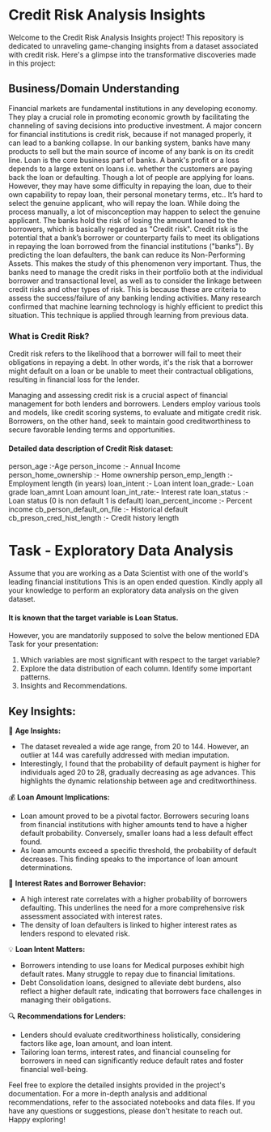 # Credit Risk Analysis Insights

Welcome to the Credit Risk Analysis Insights project! This repository is dedicated to unraveling game-changing insights from a dataset associated with credit risk. Here's a glimpse into the transformative discoveries made in this project:
## Business/Domain Understanding

Financial markets are fundamental institutions in any developing economy. They play a crucial role in promoting economic growth by facilitating the channeling of
saving decisions into productive investment. A major concern for financial institutions is credit risk, because if not managed properly, it can lead to a banking collapse.
In our banking system, banks have many products to sell but the main source of income of any bank is on its credit line. Loan is the core business part of banks.
A bank's profit or a loss depends to a large extent on loans i.e. whether the customers are paying back the loan or defaulting.
Though a lot of people are applying for loans. However, they may have some difficulty in repaying the loan, due to their own capability to repay loan, their
personal monetary terms, etc.. It’s hard to select the genuine applicant, who will repay the loan. While doing the process manually, a lot of misconception may
happen to select the genuine applicant. The banks hold the risk of losing the amount loaned to the borrowers, which is basically regarded as "Credit risk".
Credit risk is the potential that a bank’s borrower or counterparty fails to meet its obligations in repaying the loan borrowed from the financial institutions ("banks").
By predicting the loan defaulters, the bank can reduce its Non-Performing Assets. This makes the study of this phenomenon very important.
Thus, the banks need to manage the credit risks in their portfolio both at the individual borrower and transactional level, as well as to consider the linkage
between credit risks and other types of risk. This is because these are criteria to assess the success/failure of any banking lending activities.
Many research confirmed that machine learning technology is highly efficient to predict this situation. This technique is applied through learning from previous data.

### What is Credit Risk?

Credit risk refers to the likelihood that a borrower will fail to meet their obligations
in repaying a debt. In other words, it's the risk that a borrower might default on a
loan or be unable to meet their contractual obligations, resulting in financial loss
for the lender.

Managing and assessing credit risk is a crucial aspect of financial management
for both lenders and borrowers. Lenders employ various tools and models, like
credit scoring systems, to evaluate and mitigate credit risk. Borrowers, on the
other hand, seek to maintain good creditworthiness to secure favorable lending
terms and opportunities.


#### Detailed data description of Credit Risk dataset:

person_age :-Age
person_income :- Annual Income
person_home_ownership :- Home ownership
person_emp_length :- Employment length (in years)
loan_intent :- Loan intent
loan_grade:- Loan grade
loan_amnt Loan amount
loan_int_rate:- Interest rate
loan_status :- Loan status (0 is non default 1 is default)
loan_percent_income :- Percent income
cb_person_default_on_file :- Historical default
cb_preson_cred_hist_length :- Credit history length

# Task - Exploratory Data Analysis

Assume that you are working as a Data Scientist with one of the world's
leading financial institutions 
This is an open ended question. Kindly apply all your knowledge to perform an
exploratory data analysis on the given dataset.
#### It is known that the target variable is Loan Status.

However, you are mandatorily supposed to solve the below mentioned EDA Task
for your presentation:

1. Which variables are most significant with respect to the target variable?
2. Explore the data distribution of each column. Identify some important
patterns.
3. Insights and Recommendations.



## Key Insights:

🎯 **Age Insights:**
 - The dataset revealed a wide age range, from 20 to 144. However, an outlier at 144 was carefully addressed with median imputation.
 - Interestingly, I found that the probability of default payment is higher for individuals aged 20 to 28, gradually decreasing as age advances. This highlights the dynamic relationship between age and creditworthiness.

💰 **Loan Amount Implications:**
 - Loan amount proved to be a pivotal factor. Borrowers securing loans from financial institutions with higher amounts tend to have a higher default probability. Conversely, smaller loans had a less default effect found.
 - As loan amounts exceed a specific threshold, the probability of default decreases. This finding speaks to the importance of loan amount determinations.

💸 **Interest Rates and Borrower Behavior:**
 - A high interest rate correlates with a higher probability of borrowers defaulting. This underlines the need for a more comprehensive risk assessment associated with interest rates.
 - The density of loan defaulters is linked to higher interest rates as lenders respond to elevated risk.

💡 **Loan Intent Matters:**
 - Borrowers intending to use loans for Medical purposes exhibit high default rates. Many struggle to repay due to financial limitations.
 - Debt Consolidation loans, designed to alleviate debt burdens, also reflect a higher default rate, indicating that borrowers face challenges in managing their obligations.

🔍 **Recommendations for Lenders:**
 - Lenders should evaluate creditworthiness holistically, considering factors like age, loan amount, and loan intent.
 - Tailoring loan terms, interest rates, and financial counseling for borrowers in need can significantly reduce default rates and foster financial well-being.

Feel free to explore the detailed insights provided in the project's documentation. For a more in-depth analysis and additional recommendations, refer to the associated notebooks and data files. If you have any questions or suggestions, please don't hesitate to reach out. Happy exploring!


